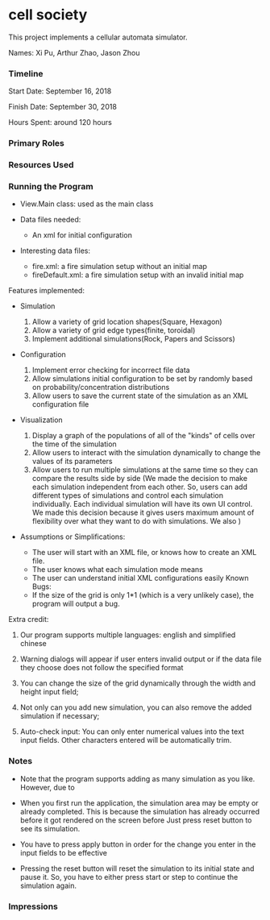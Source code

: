 cell society
====

This project implements a cellular automata simulator.

Names: Xi Pu, Arthur Zhao, Jason Zhou

### Timeline

Start Date: September 16, 2018

Finish Date: September 30, 2018

Hours Spent: around 120 hours

### Primary Roles


### Resources Used


### Running the Program

* View.Main class: used as the main class

* Data files needed:
  * An xml for initial configuration
    
* Interesting data files:
    * fire.xml: a fire simulation setup without an initial map
    * fireDefault.xml: a fire simulation setup with an invalid initial map
    
Features implemented: 

* Simulation
    1. Allow a variety of grid location shapes(Square, Hexagon)
    2. Allow a variety of grid edge types(finite, toroidal)
    3. Implement additional simulations(Rock, Papers and Scissors)

* Configuration
    1. Implement error checking for incorrect file data
    2. Allow simulations initial configuration to be set by randomly based on probability/concentration distributions
    3. Allow users to save the current state of the simulation as an XML configuration file

* Visualization
    1. Display a graph of the populations of all of the "kinds" of cells over the time of the simulation
    2. Allow users to interact with the simulation dynamically to change the values of its parameters
    3. Allow users to run multiple simulations at the same time so they can compare the results side by side
    (We made the decision to make each simulation independent from each other. So, users can add different
    types of simulations and control each simulation individually. Each individual simulation will have its own 
    UI control. We made this decision because it gives users maximum amount of flexibility over what they 
    want to do with simulations. We also )

* Assumptions or Simplifications:
    * The user will start with an XML file, or knows how to create an XML file.
    * The user knows what each simulation mode means
    * The user can understand initial XML configurations easily
Known Bugs:
    * If the size of the grid is only 1*1 (which is a very unlikely case), the program will output a bug.

Extra credit:

1. Our program supports multiple languages: english and simplified chinese
    
2. Warning dialogs will appear if user enters invalid output or if the data file they choose 
    does not follow the specified format
    
3. You can change the size of the grid dynamically through the width and height input field;

4. Not only can you add new simulation, you can also remove the added simulation if necessary;

5. Auto-check input: You can only enter numerical values into the text input fields. Other characters entered
will be automatically trim.

### Notes

* Note that the program supports adding as many simulation as you like. However, due to 

* When you first run the application, the simulation area may be empty or already completed. 
This is because the simulation has already occurred before it got rendered on the screen before
Just press reset button to see its simulation.

* You have to press apply button in order for the change you enter in the input fields
to be effective

* Pressing the reset button will reset the simulation to its 
initial state and pause it. So, you have to either press start 
or step to continue the simulation again. 


### Impressions

